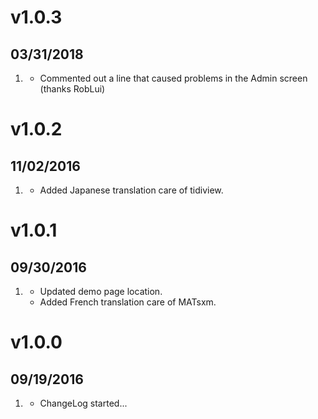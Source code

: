 # v1.0.3
## 03/31/2018

1. [](#bugfix)
    * Commented out a line that caused problems in the Admin screen (thanks RobLui)

# v1.0.2
##  11/02/2016

1. [](#new)
    * Added Japanese translation care of tidiview.

# v1.0.1
##  09/30/2016

1. [](#new)
    * Updated demo page location.
    * Added French translation care of MATsxm.

# v1.0.0
##  09/19/2016

1. [](#new)
    * ChangeLog started...
